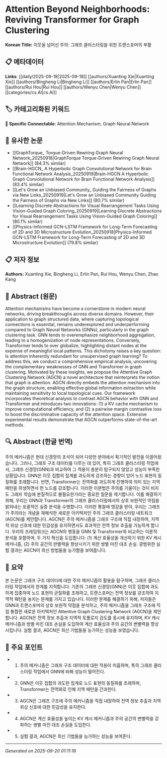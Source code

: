 # Attention Beyond Neighborhoods: Reviving Transformer for Graph Clustering

**Korean Title:** 이웃을 넘어선 주의: 그래프 클러스터링을 위한 트랜스포머의 부활

## 📋 메타데이터

**Links**: [[daily/2025-09-18|2025-09-18]] [[authors/Xuanting Xie|Xuanting Xie]] [[authors/Bingheng Li|Bingheng Li]] [[authors/Erlin Pan|Erlin Pan]] [[authors/Rui Hou|Rui Hou]] [[authors/Wenyu Chen|Wenyu Chen]] [[categories/cs.AI|cs.AI]]

## 🏷️ 카테고리화된 키워드
**🔗 Specific Connectable**: Attention Mechanism, Graph Neural Network

## 🔗 유사한 논문
- [[GraphTorque_ Torque-Driven Rewiring Graph Neural Network_20250918|GraphTorque Torque-Driven Rewiring Graph Neural Network]] (84.3% similar)
- [[Brain-HGCN_ A Hyperbolic Graph Convolutional Network for Brain Functional Network Analysis_20250919|Brain-HGCN A Hyperbolic Graph Convolutional Network for Brain Functional Network Analysis]] (83.4% similar)
- [[Let's Grow an Unbiased Community_ Guiding the Fairness of Graphs via New Links_20250919|Let's Grow an Unbiased Community Guiding the Fairness of Graphs via New Links]] (80.7% similar)
- [[Learning Discrete Abstractions for Visual Rearrangement Tasks Using Vision-Guided Graph Coloring_20250919|Learning Discrete Abstractions for Visual Rearrangement Tasks Using Vision-Guided Graph Coloring]] (80.1% similar)
- [[Physics-Informed GCN-LSTM Framework for Long-Term Forecasting of 2D and 3D Microstructure Evolution_20250918|Physics-Informed GCN-LSTM Framework for Long-Term Forecasting of 2D and 3D Microstructure Evolution]] (79.8% similar)

## 📋 저자 정보

**Authors:** Xuanting Xie, Bingheng Li, Erlin Pan, Rui Hou, Wenyu Chen, Zhao Kang

## 📄 Abstract (원문)

Attention mechanisms have become a cornerstone in modern neural networks,
driving breakthroughs across diverse domains. However, their application to
graph structured data, where capturing topological connections is essential,
remains underexplored and underperforming compared to Graph Neural Networks
(GNNs), particularly in the graph clustering task. GNN tends to overemphasize
neighborhood aggregation, leading to a homogenization of node representations.
Conversely, Transformer tends to over globalize, highlighting distant nodes at
the expense of meaningful local patterns. This dichotomy raises a key question:
Is attention inherently redundant for unsupervised graph learning? To address
this, we conduct a comprehensive empirical analysis, uncovering the
complementary weaknesses of GNN and Transformer in graph clustering. Motivated
by these insights, we propose the Attentive Graph Clustering Network (AGCN) a
novel architecture that reinterprets the notion that graph is attention. AGCN
directly embeds the attention mechanism into the graph structure, enabling
effective global information extraction while maintaining sensitivity to local
topological cues. Our framework incorporates theoretical analysis to contrast
AGCN behavior with GNN and Transformer and introduces two innovations: (1) a KV
cache mechanism to improve computational efficiency, and (2) a pairwise margin
contrastive loss to boost the discriminative capacity of the attention space.
Extensive experimental results demonstrate that AGCN outperforms
state-of-the-art methods.

## 🔍 Abstract (한글 번역)

주의 메커니즘은 현대 신경망의 초석이 되어 다양한 분야에서 획기적인 발전을 이끌어왔습니다. 그러나, 그래프 구조 데이터를 다루는 데 있어, 특히 그래프 클러스터링 작업에서, 그래프 신경망(GNN)과 비교하여 그 적용이 충분히 탐구되지 않았고 성능이 부족한 상황입니다. GNN은 이웃 집합의 집계를 과도하게 강조하는 경향이 있어 노드 표현의 동질화를 초래합니다. 반면, Transformer는 전역화를 과도하게 진행하여 의미 있는 지역 패턴을 희생하면서 먼 노드를 강조합니다. 이러한 이분법은 주의를 기울이는 것이 비지도 그래프 학습에 본질적으로 불필요한가라는 중요한 질문을 제기합니다. 이를 해결하기 위해, 우리는 GNN과 Transformer의 그래프 클러스터링에서의 상호 보완적인 약점을 밝혀내는 포괄적인 실증 분석을 수행합니다. 이러한 통찰에 영감을 받아, 우리는 그래프가 주의라는 개념을 재해석한 새로운 아키텍처인 주의 그래프 클러스터링 네트워크(AGCN)를 제안합니다. AGCN은 주의 메커니즘을 그래프 구조에 직접 내장하여, 지역적 위상 신호에 대한 민감성을 유지하면서도 효과적인 전역 정보 추출을 가능하게 합니다. 우리의 프레임워크는 AGCN의 행동을 GNN 및 Transformer와 비교하는 이론적 분석을 포함하며, 두 가지 혁신을 도입합니다: (1) 계산 효율성을 개선하기 위한 KV 캐시 메커니즘, (2) 주의 공간의 판별력을 향상시키기 위한 쌍별 마진 대조 손실. 광범위한 실험 결과는 AGCN이 최신 방법들을 능가함을 보여줍니다.

## 📝 요약

본 논문은 그래프 구조 데이터에 대한 주의 메커니즘의 활용을 탐구하며, 그래프 클러스터링 작업에서의 한계를 지적합니다. 기존의 그래프 신경망(GNN)은 이웃 집합에 과도하게 집중하여 노드 표현의 균질화를 초래하고, 트랜스포머는 전역 정보를 강조하여 지역적 패턴을 놓치는 문제를 가지고 있습니다. 이러한 문제를 해결하기 위해, 저자들은 GNN과 트랜스포머의 상호 보완적 약점을 분석하고, 주의 메커니즘을 그래프 구조에 직접 통합한 새로운 아키텍처인 Attentive Graph Clustering Network (AGCN)을 제안합니다. AGCN은 전역 정보 추출과 지역적 토폴로지 감도를 동시에 유지하며, KV 캐시 메커니즘과 쌍별 마진 대조 손실을 도입하여 계산 효율성과 주의 공간의 변별력을 향상시킵니다. 실험 결과, AGCN은 최신 기법들을 능가하는 성능을 보였습니다.

## 🎯 주요 포인트

- 1. 주의 메커니즘은 그래프 구조 데이터에 대한 적용이 미흡하며, 특히 그래프 클러스터링 작업에서 GNN에 비해 성능이 떨어진다.

- 2. GNN은 이웃 집합의 과도한 집계로 노드 표현의 동질화를 초래하며, Transformer는 전역화로 인해 지역 패턴을 간과한다.

- 3. AGCN은 그래프 구조에 주의 메커니즘을 직접 내장하여 전역 정보 추출과 지역 위상 신호에 대한 민감성을 유지한다.

- 4. AGCN은 계산 효율성을 높이는 KV 캐시 메커니즘과 주의 공간의 변별력을 강화하는 쌍별 마진 대조 손실을 도입한다.

- 5. 실험 결과, AGCN은 최신 기법들을 능가하는 성능을 보여준다.

---

*Generated on 2025-09-20 01:11:16*